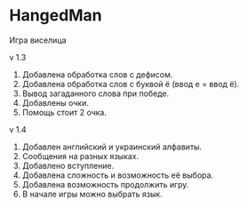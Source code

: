 # HangedMan
Игра виселица

v 1.3
  1. Добавлена обработка слов с дефисом.
  2. Добавлена обработка слов с буквой ё (ввод е = ввод ё).
  3. Вывод загаданного слова при победе.
  4. Добавлены очки.
  5. Помощь стоит 2 очка.

v 1.4
  1. Добавлен английский и украинский алфавиты.
  2. Сообщения на разных языках.
  3. Добавлено вступление.
  4. Добавлена сложность и возможность её выбора.
  5. Добавлена возможность продолжить игру.
  6. В начале игры можно выбрать язык.
